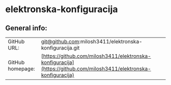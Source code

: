 # elektronska-konfiguracija
## General info:
|    |     |
|----|-----|
|GitHub URL: |git@github.com:milosh3411/elektronska-konfiguracija.git|
|GitHub homepage: |[https://github.com/milosh3411/elektronska-konfiguracija](https://github.com/milosh3411/elektronska-konfiguracija)|
